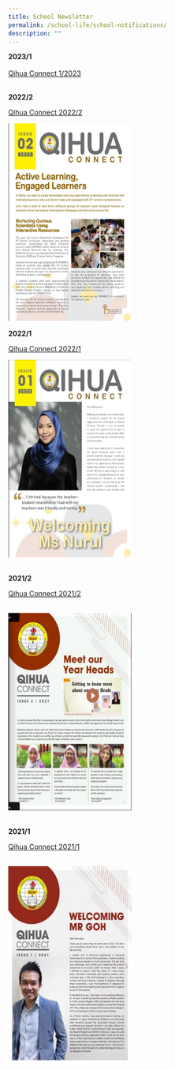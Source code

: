 ```yaml
---
title: School Newsletter
permalink: /school-life/school-notifications/
description: ""
---
```

**2023/1**
<br>
<br>
[Qihua Connect 1/2023](https://online.flipbuilder.com/zlpi/ebmx/)
<br>
<br>

**2022/2**

[Qihua Connect 2022/2](https://online.flipbuilder.com/zlpi/arcn/)

<img src="/images/Useful Links/qihua connect 2.jpg" style="width:250px;height:400px;">


**2022/1**

[Qihua Connect 2022/1](https://online.flipbuilder.com/zlpi/ptfx/)

<img src="/images/Useful Links/Newsletter Image 1.jpeg" style="width:250px;height:400px;">
<br>
<br>

**2021/2**

[Qihua Connect 2021/2](https://online.flipbuilder.com/zlpi/qwde/)

<br>
<img src="/images/Useful Links/Newsletter Image 2.jpg" style="width:250px;height:400px;">

<br>
<br>

**2021/1**

[Qihua Connect 2021/1](https://online.flipbuilder.com/zlpi/cnxb/)

<br>
<img src="/images/Useful Links/Newsletter Image 3.jpg" style="width:250px;height:400px;">

<br>
<br>